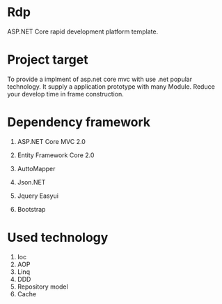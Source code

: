 # Rdp
ASP.NET Core rapid development platform template.


# Project target
To provide a implment of asp.net core mvc with use .net popular technology. It supply a application prototype with many Module. Reduce your develop time in frame construction.

# Dependency framework
1. ASP.NET Core MVC 2.0

2. Entity Framework Core 2.0

4. AuttoMapper

5. Json.NET

3. Jquery Easyui

4. Bootstrap



# Used technology
1. Ioc
2. AOP
3. Linq
4. DDD
5. Repository model
6. Cache
